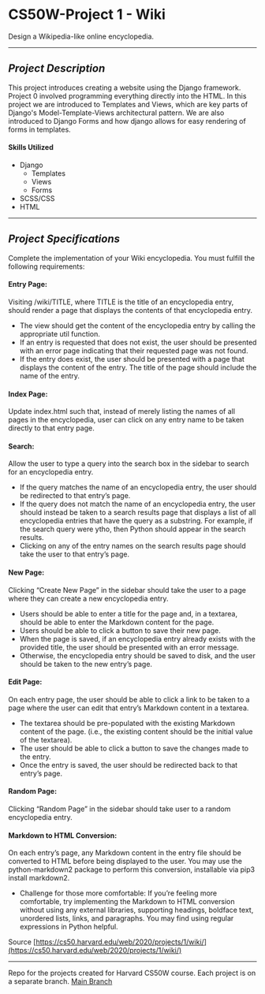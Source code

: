 # CS50W-Project 1 - Wiki
Design a Wikipedia-like online encyclopedia.

---

## _Project Description_

This project introduces creating a website using the Django framework. Project 0 involved programming everything directly into the HTML. In this project we are introduced to Templates and Views, which are key parts of Django's Model-Template-Views architectural pattern. We are also introduced to Django Forms and how django allows for easy rendering of forms in templates.

#### Skills Utilized
- Django
  - Templates
  - Views
  - Forms
- SCSS/CSS
- HTML   


---

## _Project Specifications_
Complete the implementation of your Wiki encyclopedia. You must fulfill the following requirements:

#### Entry Page: 
Visiting /wiki/TITLE, where TITLE is the title of an encyclopedia entry, should render a page that displays the contents of that encyclopedia entry.
- The view should get the content of the encyclopedia entry by calling the appropriate util function.
- If an entry is requested that does not exist, the user should be presented with an error page indicating that their requested page was not found.
- If the entry does exist, the user should be presented with a page that displays the content of the entry. The title of the page should include the name of the entry.
#### Index Page: 
Update index.html such that, instead of merely listing the names of all pages in the encyclopedia, user can click on any entry name to be taken directly to that entry page.
#### Search: 
Allow the user to type a query into the search box in the sidebar to search for an encyclopedia entry.
- If the query matches the name of an encyclopedia entry, the user should be redirected to that entry’s page.
- If the query does not match the name of an encyclopedia entry, the user should instead be taken to a search results page that displays a list of all encyclopedia entries that have the query as a substring. For example, if the search query were ytho, then Python should appear in the search results.
- Clicking on any of the entry names on the search results page should take the user to that entry’s page.
#### New Page: 
Clicking “Create New Page” in the sidebar should take the user to a page where they can create a new encyclopedia entry.
- Users should be able to enter a title for the page and, in a textarea, should be able to enter the Markdown content for the page.
- Users should be able to click a button to save their new page.
- When the page is saved, if an encyclopedia entry already exists with the provided title, the user should be presented with an error message.
- Otherwise, the encyclopedia entry should be saved to disk, and the user should be taken to the new entry’s page.
#### Edit Page: 
On each entry page, the user should be able to click a link to be taken to a page where the user can edit that entry’s Markdown content in a textarea.
- The textarea should be pre-populated with the existing Markdown content of the page. (i.e., the existing content should be the initial value of the textarea).
- The user should be able to click a button to save the changes made to the entry.
- Once the entry is saved, the user should be redirected back to that entry’s page.
#### Random Page: 
Clicking “Random Page” in the sidebar should take user to a random encyclopedia entry.
#### Markdown to HTML Conversion: 
On each entry’s page, any Markdown content in the entry file should be converted to HTML before being displayed to the user. You may use the python-markdown2 package to perform this conversion, installable via pip3 install markdown2.
- Challenge for those more comfortable: If you’re feeling more comfortable, try implementing the Markdown to HTML conversion without using any external libraries, supporting headings, boldface text, unordered lists, links, and paragraphs. You may find using regular expressions in Python helpful.


Source [https://cs50.harvard.edu/web/2020/projects/1/wiki/](https://cs50.harvard.edu/web/2020/projects/1/wiki/)

---

Repo for the projects created for Harvard CS50W course. Each project is on a separate branch. [Main Branch](https://github.com/kevinbeirne1/CS50W-Projects) 

